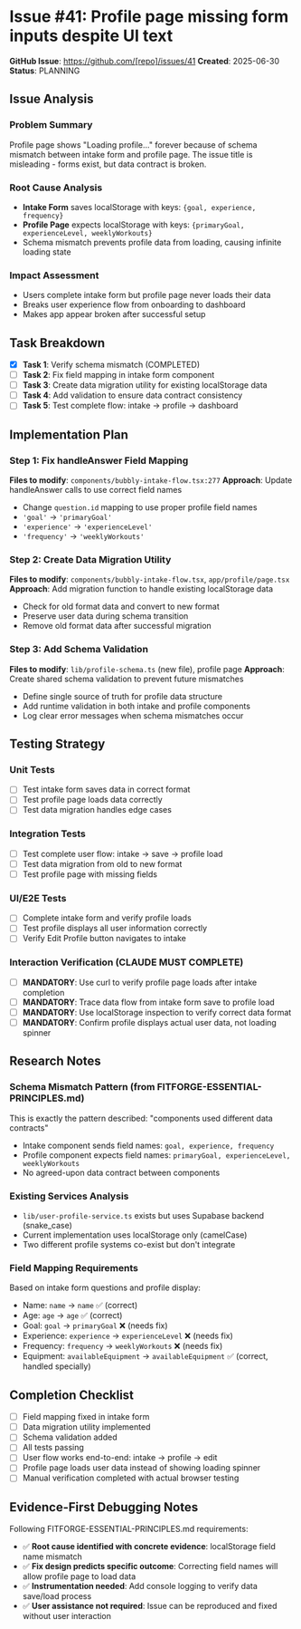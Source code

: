 # Issue #41: Profile page missing form inputs despite UI text

**GitHub Issue**: https://github.com/[repo]/issues/41
**Created**: 2025-06-30
**Status**: PLANNING

## Issue Analysis
### Problem Summary
Profile page shows "Loading profile..." forever because of schema mismatch between intake form and profile page. The issue title is misleading - forms exist, but data contract is broken.

### Root Cause Analysis  
- **Intake Form** saves localStorage with keys: `{goal, experience, frequency}`
- **Profile Page** expects localStorage with keys: `{primaryGoal, experienceLevel, weeklyWorkouts}`
- Schema mismatch prevents profile data from loading, causing infinite loading state

### Impact Assessment
- Users complete intake form but profile page never loads their data
- Breaks user experience flow from onboarding to dashboard
- Makes app appear broken after successful setup

## Task Breakdown
- [x] **Task 1**: Verify schema mismatch (COMPLETED)
- [ ] **Task 2**: Fix field mapping in intake form component  
- [ ] **Task 3**: Create data migration utility for existing localStorage data
- [ ] **Task 4**: Add validation to ensure data contract consistency
- [ ] **Task 5**: Test complete flow: intake → profile → dashboard

## Implementation Plan

### Step 1: Fix handleAnswer Field Mapping  
**Files to modify**: `components/bubbly-intake-flow.tsx:277`
**Approach**: Update handleAnswer calls to use correct field names
- Change `question.id` mapping to use proper profile field names
- `'goal'` → `'primaryGoal'`
- `'experience'` → `'experienceLevel'` 
- `'frequency'` → `'weeklyWorkouts'`

### Step 2: Create Data Migration Utility
**Files to modify**: `components/bubbly-intake-flow.tsx`, `app/profile/page.tsx`
**Approach**: Add migration function to handle existing localStorage data
- Check for old format data and convert to new format
- Preserve user data during schema transition
- Remove old format data after successful migration

### Step 3: Add Schema Validation
**Files to modify**: `lib/profile-schema.ts` (new file), profile page
**Approach**: Create shared schema validation to prevent future mismatches
- Define single source of truth for profile data structure
- Add runtime validation in both intake and profile components
- Log clear error messages when schema mismatches occur

## Testing Strategy

### Unit Tests
- [ ] Test intake form saves data in correct format
- [ ] Test profile page loads data correctly
- [ ] Test data migration handles edge cases

### Integration Tests  
- [ ] Test complete user flow: intake → save → profile load
- [ ] Test data migration from old to new format
- [ ] Test profile page with missing fields

### UI/E2E Tests
- [ ] Complete intake form and verify profile loads
- [ ] Test profile displays all user information correctly
- [ ] Verify Edit Profile button navigates to intake

### Interaction Verification (CLAUDE MUST COMPLETE)
- [ ] **MANDATORY**: Use curl to verify profile page loads after intake completion
- [ ] **MANDATORY**: Trace data flow from intake form save to profile load  
- [ ] **MANDATORY**: Use localStorage inspection to verify correct data format
- [ ] **MANDATORY**: Confirm profile displays actual user data, not loading spinner

## Research Notes

### Schema Mismatch Pattern (from FITFORGE-ESSENTIAL-PRINCIPLES.md)
This is exactly the pattern described: "components used different data contracts"
- Intake component sends field names: `goal, experience, frequency`
- Profile component expects field names: `primaryGoal, experienceLevel, weeklyWorkouts`
- No agreed-upon data contract between components

### Existing Services Analysis
- `lib/user-profile-service.ts` exists but uses Supabase backend (snake_case)
- Current implementation uses localStorage only (camelCase)
- Two different profile systems co-exist but don't integrate

### Field Mapping Requirements
Based on intake form questions and profile display:
- Name: `name` → `name` ✅ (correct)
- Age: `age` → `age` ✅ (correct)  
- Goal: `goal` → `primaryGoal` ❌ (needs fix)
- Experience: `experience` → `experienceLevel` ❌ (needs fix)
- Frequency: `frequency` → `weeklyWorkouts` ❌ (needs fix)
- Equipment: `availableEquipment` → `availableEquipment` ✅ (correct, handled specially)

## Completion Checklist
- [ ] Field mapping fixed in intake form
- [ ] Data migration utility implemented
- [ ] Schema validation added
- [ ] All tests passing
- [ ] User flow works end-to-end: intake → profile → edit
- [ ] Profile page loads user data instead of showing loading spinner
- [ ] Manual verification completed with actual browser testing

## Evidence-First Debugging Notes
Following FITFORGE-ESSENTIAL-PRINCIPLES.md requirements:
- ✅ **Root cause identified with concrete evidence**: localStorage field name mismatch
- ✅ **Fix design predicts specific outcome**: Correcting field names will allow profile page to load data
- ✅ **Instrumentation needed**: Add console logging to verify data save/load process
- ✅ **User assistance not required**: Issue can be reproduced and fixed without user interaction